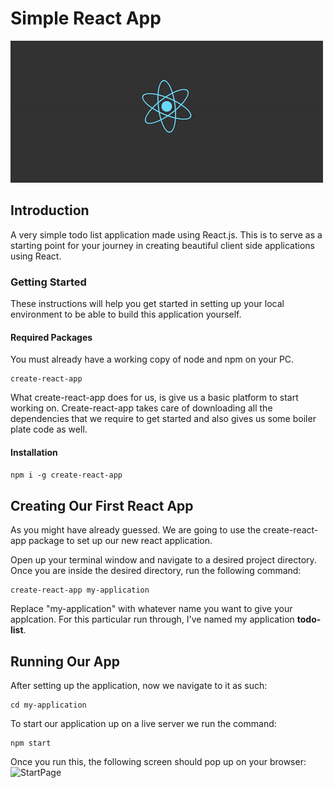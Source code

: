 # Simple React App
![React](todo-list/public/ReactLogo.gif)

## Introduction
A very simple todo list application made using React.js. This is to serve as a starting point for your journey in creating beautiful client side applications using React.
### Getting Started
These instructions will help you get started in setting up your local environment to be able to build this application yourself.

#### Required Packages
You must already have a working copy of node and npm on your PC.
```
create-react-app
```
What create-react-app does for us, is give us a basic platform to start working on. Create-react-app takes care of downloading all the dependencies that we require to get started and also gives us some boiler plate code as well.

#### Installation
```npm i -g create-react-app```

## Creating Our First React App
As you might have already guessed. We are going to use the create-react-app package to set up our new react application.

Open up your terminal window and navigate to a desired project directory. Once you are inside the desired directory, run the following command:
```
create-react-app my-application
```
Replace "my-application" with whatever name you want to give your applcation. For this particular run through, I've named my application <strong>todo-list</strong>.

## Running Our App
After setting up the application, now we navigate to it as such:
```
cd my-application
```
To start our application up on a live server we run the command:
```
npm start
```
Once you run this, the following screen should pop up on your browser:
![StartPage](todo-list/public/ReactHomePage.png)

<!-- ### Experiment Time
You can start making this project truly yours by editing the App.js file in the src directory -->





